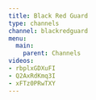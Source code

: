 ```yaml
---
title: Black Red Guard
type: channels
channel: blackredguard
menu:
  main:
    parent: Channels
videos:
- rbplxGDXuFI
- Q2AxRdKmq3I
- xFTz0PRwTXY
---
```

